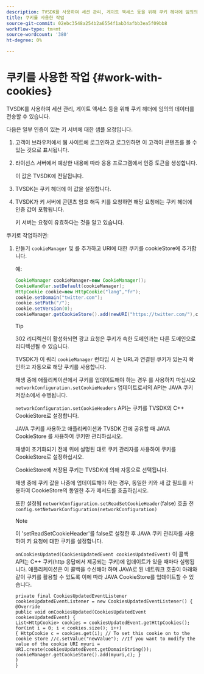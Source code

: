 ```yaml
---
description: TVSDK를 사용하여 세션 관리, 게이트 액세스 등을 위해 쿠키 헤더에 임의의 데이터를 전송할 수 있습니다.
title: 쿠키를 사용한 작업
source-git-commit: 02ebc3548a254b2a6554f1ab34afbb3ea5f09bb8
workflow-type: tm+mt
source-wordcount: '380'
ht-degree: 0%

---
```


# 쿠키를 사용한 작업 {#work-with-cookies}

TVSDK를 사용하여 세션 관리, 게이트 액세스 등을 위해 쿠키 헤더에 임의의 데이터를 전송할 수 있습니다.

다음은 일부 인증이 있는 키 서버에 대한 샘플 요청입니다.

1. 고객이 브라우저에서 웹 사이트에 로그인하고 로그인하면 이 고객이 콘텐츠를 볼 수 있는 것으로 표시됩니다.
1. 라이선스 서버에서 예상한 내용에 따라 응용 프로그램에서 인증 토큰을 생성합니다.

   이 값은 TVSDK에 전달됩니다.
1. TVSDK는 쿠키 헤더에 이 값을 설정합니다.
1. TVSDK가 키 서버에 콘텐츠 암호 해독 키를 요청하면 해당 요청에는 쿠키 헤더에 인증 값이 포함됩니다.

   키 서버는 요청이 유효하다는 것을 알고 있습니다.

쿠키로 작업하려면:

1. 만들기 `cookieManager` 및 를 추가하고 URI에 대한 쿠키를 cookieStore에 추가합니다.

   예:

   ```java
   CookieManager cookieManager=new CookieManager(); 
   CookieHandler.setDefault(cookieManager);  
   HttpCookie cookie=new HttpCookie("lang","fr"); 
   cookie.setDomain("twitter.com");  
   cookie.setPath("/"); 
   cookie.setVersion(0); 
   cookieManager.getCookieStore().add(newURI("https://twitter.com/"),cookie);
   ```

   >[!TIP]
   >
   >302 리디렉션이 활성화되면 광고 요청은 쿠키가 속한 도메인과는 다른 도메인으로 리디렉션될 수 있습니다.

   TVSDK가 이 쿼리 `cookieManager` 런타임 시 는 URL과 연결된 쿠키가 있는지 확인하고 자동으로 해당 쿠키를 사용합니다.

   재생 중에 애플리케이션에서 쿠키를 업데이트해야 하는 경우 를 사용하지 마십시오 `networkConfiguration.setCookieHeaders` 업데이트로서의 API는 JAVA 쿠키 저장소에서 수행됩니다.

   `networkConfiguration.setCookieHeaders` API는 쿠키를 TVSDK의 C++ CookieStore로 설정합니다.

   JAVA 쿠키를 사용하고 애플리케이션과 TVSDK 간에 공유할 때 JAVA CookieStore 를 사용하여 쿠키만 관리하십시오.

   재생이 초기화되기 전에 위에 설명된 대로 쿠키 관리자를 사용하여 쿠키를 CookieStore로 설정하십시오.

   CookieStore에 저장된 쿠키는 TVSDK에 의해 자동으로 선택됩니다.

   재생 중에 쿠키 값을 나중에 업데이트해야 하는 경우, 동일한 키와 새 값 필드를 사용하여 CookieStore의 동일한 추가 메서드를 호출하십시오.

   또한 설정됨
   `networkConfiguration.setReadSetCookieHeader`(false) 호출 전
   `config.setNetworkConfiguration(networkConfiguration)`

   >[!NOTE]
   >
   >이 &#39;setReadSetCookieHeader&#39;를 false로 설정한 후 JAVA 쿠키 관리자를 사용하여 키 요청에 대한 쿠키를 설정합니다.

   `onCookiesUpdated(CookiesUpdatedEvent cookiesUpdatedEvent)`
이 콜백 API는 C++ 쿠키(http 응답에서 제공되는 쿠키)에 업데이트가 있을 때마다 실행됩니다. 애플리케이션은 이 콜백을 수신해야 하며 JAVA로 된 네트워크 호출이 아래와 같이 쿠키를 활용할 수 있도록 이에 따라 JAVA CookieStore를 업데이트할 수 있습니다.

   ```
   private final CookiesUpdatedEventListener cookiesUpdatedEventListener = new CookiesUpdatedEventListener() {
   @Override
   public void onCookiesUpdated(CookiesUpdatedEvent cookiesUpdatedEvent) {
   List<HttpCookie> cookies = cookiesUpdatedEvent.getHttpCookies();
   for(int i = 0; i < cookies.size(); i++)
   { HttpCookie c = cookies.get(i); // To set this cookie on to the cookie store //c.setValue("newValue"); //If you want to modify the value of the cookie URI myuri = URI.create(cookiesUpdatedEvent.getDomainString()); cookieManager.getCookieStore().add(myuri,c); }
   }
   }
   ```
